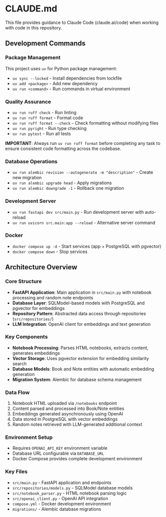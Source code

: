 # CLAUDE.md

This file provides guidance to Claude Code (claude.ai/code) when working with code in this repository.

## Development Commands

### Package Management
This project uses `uv` for Python package management:
- `uv sync --locked` - Install dependencies from lockfile
- `uv add <package>` - Add new dependency
- `uv run <command>` - Run commands in virtual environment

### Quality Assurance
- `uv run ruff check` - Run linting
- `uv run ruff format` - Format code
- `uv run ruff format --check` - Check formatting without modifying files
- `uv run pyright` - Run type checking
- `uv run pytest` - Run all tests

**IMPORTANT**: Always run `uv run ruff format` before completing any task to ensure consistent code formatting across the codebase.

### Database Operations
- `uv run alembic revision --autogenerate -m "description"` - Create new migration
- `uv run alembic upgrade head` - Apply migrations
- `uv run alembic downgrade -1` - Rollback one migration

### Development Server
- `uv run fastapi dev src/main.py` - Run development server with auto-reload
- `uv run uvicorn src.main:app --reload` - Alternative server command

### Docker
- `docker compose up -d` - Start services (app + PostgreSQL with pgvector)
- `docker compose down` - Stop services

## Architecture Overview

### Core Structure
- **FastAPI Application**: Main application in `src/main.py` with notebook processing and random note endpoints
- **Database Layer**: SQLModel-based models with PostgreSQL and pgvector for embeddings
- **Repository Pattern**: Abstracted data access through repositories (`src/repositories/`)
- **LLM Integration**: OpenAI client for embeddings and text generation

### Key Components
- **Notebook Processing**: Parses HTML notebooks, extracts content, generates embeddings
- **Vector Storage**: Uses pgvector extension for embedding similarity search
- **Database Models**: Book and Note entities with automatic embedding generation
- **Migration System**: Alembic for database schema management

### Data Flow
1. Notebook HTML uploaded via `/notebooks` endpoint
2. Content parsed and processed into Book/Note entities
3. Embeddings generated asynchronously using OpenAI
4. Data stored in PostgreSQL with vector embeddings
5. Random notes retrieved with LLM-generated additional context

### Environment Setup
- Requires `OPENAI_API_KEY` environment variable
- Database URL configurable via `DATABASE_URL`
- Docker Compose provides complete development environment

### Key Files
- `src/main.py` - FastAPI application and endpoints
- `src/repositories/models.py` - SQLModel database models
- `src/notebook_parser.py` - HTML notebook parsing logic
- `src/openai_client.py` - OpenAI API integration
- `compose.yml` - Docker development environment
- `migrations/` - Alembic database migrations
